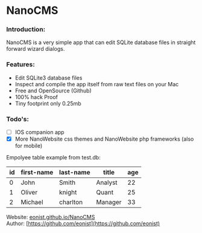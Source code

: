 # NanoCMS

### Introduction:
NanoCMS is a very simple app that can edit SQLite database files in straight forward wizard dialogs.

### Features:
- Edit SQLite3 database files
- Inspect and compile the app itself from raw text files on your Mac
- Free and OpenSource (Github)
- 100% hack Proof
- Tiny footprint only 0.25mb

### Todo's:
- [ ] IOS companion app
- [x] More NanoWebsite css themes and NanoWebsite php frameworks (also for mobile)

Empolyee table example from test.db:

id  | first-name | last-name | title | age
--- | ---------- | ----------| ----- | ---
0  | John | Smith | Analyst | 22
1  | Oliver | knight | Quant | 25
2  | Michael | charlton | Manager | 33

Website: [eonist.github.io/NanoCMS](http://eonist.github.io/NanoCMS/) <Br>
Author: [https://github.com/eonist](https://github.com/eonist)
